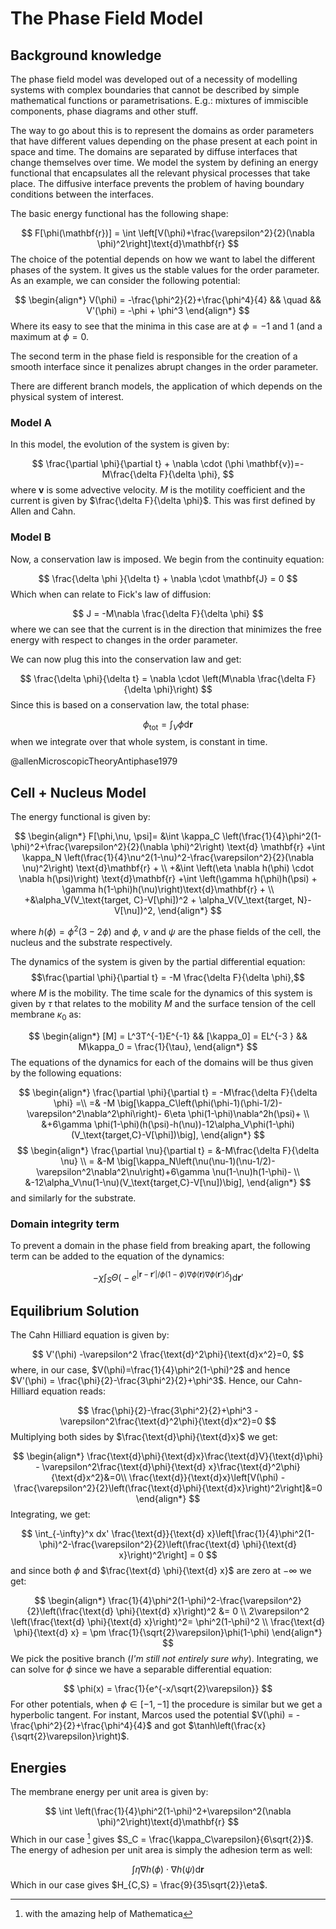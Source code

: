 # The Phase Field Model

## Background knowledge

The phase field model was developed out of a necessity of modelling systems with complex boundaries that cannot be described by simple mathematical functions or parametrisations. E.g.: mixtures of immiscible components, phase diagrams and other stuff.

The way to go about this is to represent the domains as order parameters that have different values depending on the phase present at each point in space and time. The domains are separated by diffuse interfaces that change themselves over time. We model the system by defining an energy functional that encapsulates all the relevant physical processes that take place. The diffusive interface prevents the problem of having boundary conditions between the interfaces. 

The basic energy functional has the following shape:

$$
F[\phi(\mathbf{r})] = \int \left[V(\phi)+\frac{\varepsilon^2}{2}(\nabla \phi)^2\right]\text{d}\mathbf{r}
$$
The choice of the potential depends on how we want to label the different phases of the system. It gives us the stable values for the order parameter. As an example, we can consider the following potential:

$$
\begin{align*}
V(\phi) = -\frac{\phi^2}{2}+\frac{\phi^4}{4} && \quad && V'(\phi) = -\phi + \phi^3
\end{align*}
$$
Where its easy to see that the minima in this case are at $\phi=-1$ and 1 (and a maximum at $\phi=0$.

The second term in the phase field is responsible for the creation of a smooth interface since it penalizes abrupt changes in the order parameter.

There are different branch models, the application of which depends on the physical system of interest.

### Model A

In this model, the evolution of the system is given by:

$$
\frac{\partial \phi}{\partial t} + \nabla \cdot (\phi \mathbf{v})=-M\frac{\delta F}{\delta \phi},
$$
where $\mathbf{v}$ is some advective velocity. $M$ is the motility coefficient and the current is given by $\frac{\delta F}{\delta \phi}$. This was first defined by Allen and Cahn.

### Model B
Now, a conservation law is imposed. We begin from the continuity equation:

$$
\frac{\delta \phi }{\delta t} + \nabla \cdot \mathbf{J} = 0
$$
Which when can relate to Fick's law of diffusion:

$$
J = -M\nabla \frac{\delta F}{\delta \phi}
$$
where we can see that the current is in the direction that minimizes the free energy with respect to changes in the order parameter.

We can now plug this into the conservation law and get:

$$
\frac{\delta \phi}{\delta t} = \nabla \cdot \left(M\nabla \frac{\delta F}{\delta \phi}\right)
$$
Since this is based on a conservation law, the total phase:

$$
\phi_\text{tot} = \int_V \phi \text{d}\mathbf{r}
$$
when we integrate over that whole system, is constant in time.

 @allenMicroscopicTheoryAntiphase1979

## Cell + Nucleus Model

The energy functional is given by:

$$
\begin{align*}
F[\phi,\nu, \psi]= &\int \kappa_C \left(\frac{1}{4}\phi^2(1-\phi)^2+\frac{\varepsilon^2}{2}(\nabla \phi)^2\right) \text{d} \mathbf{r} +\int \kappa_N \left(\frac{1}{4}\nu^2(1-\nu)^2-\frac{\varepsilon^2}{2}(\nabla \nu)^2\right) \text{d}\mathbf{r} + \\ 
		+&\int \left(\eta \nabla h(\phi) \cdot \nabla h(\psi)\right) \text{d}\mathbf{r} +\int \left(\gamma h(\phi)h(\psi) + \gamma h(1-\phi)h(\nu)\right)\text{d}\mathbf{r} + \\
		+&\alpha_V(V_\text{target, C}-V[\phi])^2 + \alpha_V(V_\text{target, N}-V[\nu])^2,
\end{align*}
$$

where $h(\phi)=\phi^2(3-2\phi)$ and $\phi$, $\nu$ and $\psi$ are the phase fields of the cell, the nucleus and the substrate respectively.

The dynamics of the system is given by the partial differential equation:
$$\frac{\partial \phi}{\partial t} = -M \frac{\delta F}{\delta \phi},$$where $M$ is the mobility. The time scale for the dynamics of this system is given by $\tau$ that relates to the mobility $M$ and the surface tension of the cell membrane $\kappa_0$ as:

$$
\begin{align*}
	[M] = L^3T^{-1}E^{-1} && [\kappa_0] = EL^{-3	} && M\kappa_0 = \frac{1}{\tau},
\end{align*}
$$
The equations of the dynamics for each of the domains will be thus given by the following equations:

$$
\begin{align*}
		\frac{\partial \phi}{\partial t} = -M\frac{\delta F}{\delta \phi} =\\
=&
-M \big[\kappa_C\left(\phi(\phi-1)(\phi-1/2)-\varepsilon^2\nabla^2\phi\right)- 6\eta \phi(1-\phi)\nabla^2h(\psi)+ \\
		&+6\gamma \phi(1-\phi)(h(\psi)-h(\nu))-12\alpha_V\phi(1-\phi)(V_\text{target,C}-V[\phi])\big],
	\end{align*}
    $$
$$
\begin{align*}
			\frac{\partial \nu}{\partial t} = &-M\frac{\delta F}{\delta \nu}  \\
			= &-M \big[\kappa_N\left(\nu(\nu-1)(\nu-1/2)-\varepsilon^2\nabla^2\nu\right)+6\gamma \nu(1-\nu)h(1-\phi)- \\
			&-12\alpha_V\nu(1-\nu)(V_\text{target,C}-V[\nu])\big],
	\end{align*}
$$
and similarly for the substrate.

### Domain integrity term

To prevent a domain in the phase field from breaking apart, the following term can be added to the equation of the dynamics:

$$
-\chi\int_S \Theta\big(-e^{|\mathbf{r}-\mathbf{r}'|/\phi(1-\phi)\nabla \phi(\mathbf{r})\nabla \phi(\mathbf{r}')\delta}\big)\text{d}\mathbf{r}'
$$
## Equilibrium Solution

The Cahn Hilliard equation is given by:

$$
V'(\phi) -\varepsilon^2 \frac{\text{d}^2\phi}{\text{d}x^2}=0,
$$
where, in our case, $V(\phi)=\frac{1}{4}\phi^2(1-\phi)^2$ and hence $V'(\phi) = \frac{\phi}{2}-\frac{3\phi^2}{2}+\phi^3$. Hence, our Cahn-Hilliard equation reads:

$$
\frac{\phi}{2}-\frac{3\phi^2}{2}+\phi^3 - \varepsilon^2\frac{\text{d}^2\phi}{\text{d}x^2}=0
$$
Multiplying both sides by $\frac{\text{d}\phi}{\text{d}x}$ we get:

$$
\begin{align*}
\frac{\text{d}\phi}{\text{d}x}\frac{\text{d}V}{\text{d}\phi} - \varepsilon^2\frac{\text{d}\phi}{\text{d} x}\frac{\text{d}^2\phi}{\text{d}x^2}&=0\\
\frac{\text{d}}{\text{d}x}\left[V(\phi) - \frac{\varepsilon^2}{2}\left(\frac{\text{d}\phi}{\text{d}x}\right)^2\right]&=0
\end{align*}
$$
Integrating, we get:

$$
\int_{-\infty}^x dx' \frac{\text{d}}{\text{d} x}\left[\frac{1}{4}\phi^2(1-\phi)^2-\frac{\varepsilon^2}{2}\left(\frac{\text{d} \phi}{\text{d} x}\right)^2\right] = 0
$$
and since both $\phi$ and $\frac{\text{d} \phi}{\text{d} x}$ are zero at $-\infty$ we get:

$$
\begin{align*}
\frac{1}{4}\phi^2(1-\phi)^2-\frac{\varepsilon^2}{2}\left(\frac{\text{d} \phi}{\text{d} x}\right)^2 &= 0 \\
2\varepsilon^2 \left(\frac{\text{d} \phi}{\text{d} x}\right)^2= \phi^2(1-\phi)^2 \\
\frac{\text{d} \phi}{\text{d} x} = \pm \frac{1}{\sqrt{2}\varepsilon}\phi(1-\phi)
\end{align*}
$$
We pick the positive branch (_I'm still not entirely sure why_).  Integrating, we can solve for $\phi$ since we have a separable differential equation:

$$
\phi(x) = \frac{1}{e^{-x/\sqrt{2}\varepsilon}}
$$
For other potentials, when $\phi \in [-1,-1]$ the procedure is similar but we get a hyperbolic tangent. For instant, Marcos used the potential $V(\phi) = -\frac{\phi^2}{2}+\frac{\phi^4}{4}$ and got $\tanh\left(\frac{x}{\sqrt{2}\varepsilon}\right)$.

## Energies

The membrane energy per unit area is given by:

$$
\int \left(\frac{1}{4}\phi^2(1-\phi)^2+\varepsilon^2(\nabla \phi)^2\right)\text{d}\mathbf{r}
$$
Which in our case [^1] gives $S_C = \frac{\kappa_C\varepsilon}{6\sqrt{2}}$.
The energy of adhesion per unit area is simply the adhesion term as well:

$$
\int \eta \nabla h(\phi)\cdot \nabla h(\psi) \text{d}\mathbf{r}
$$
Which in our case gives $H_{C,S} = \frac{9}{35\sqrt{2}}\eta$.

[^1]: with the amazing help of Mathematica
